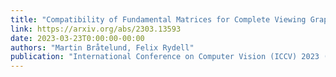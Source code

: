 ```yaml
---
title: "Compatibility of Fundamental Matrices for Complete Viewing Graphs"
link: https://arxiv.org/abs/2303.13593
date: 2023-03-23T0:00:00-00:00
authors: "Martin Bråtelund, Felix Rydell"
publication: "International Conference on Computer Vision (ICCV) 2023 (in submission)"
---
```


